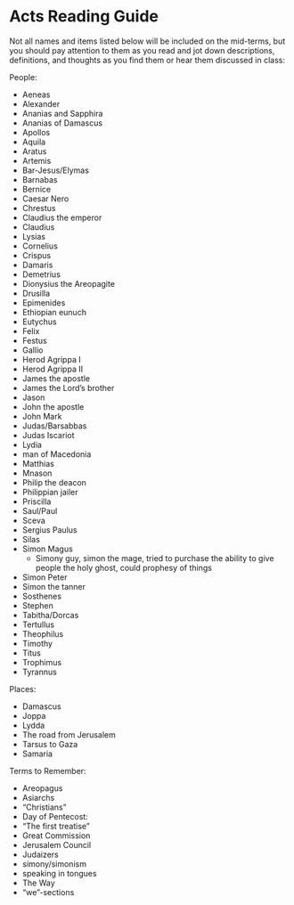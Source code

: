 # Acts Reading Guide

Not all names and items listed below will be included on the mid-terms, but you should pay attention to them as you read and jot down descriptions, definitions, and thoughts as you find them or hear them discussed in class:

People:

- Aeneas
- Alexander
- Ananias and Sapphira
- Ananias of Damascus
- Apollos
- Aquila
- Aratus
- Artemis
- Bar-Jesus/Elymas
- Barnabas
- Bernice
- Caesar Nero
- Chrestus
- Claudius the emperor
- Claudius
- Lysias
- Cornelius
- Crispus
- Damaris
- Demetrius
- Dionysius the Areopagite
- Drusilla
- Epimenides
- Ethiopian eunuch
- Eutychus
- Felix
- Festus
- Gallio
- Herod Agrippa I
- Herod Agrippa II
- James the apostle
- James the Lord’s brother
- Jason
- John the apostle
- John Mark
- Judas/Barsabbas
- Judas Iscariot
- Lydia
- man of Macedonia
- Matthias
- Mnason
- Philip the deacon
- Philippian jailer
- Priscilla
- Saul/Paul
- Sceva
- Sergius Paulus
- Silas
- Simon Magus
  - Simony guy, simon the mage, tried to purchase the ability to give people the holy ghost, could prophesy of things
- Simon Peter
- Simon the tanner
- Sosthenes
- Stephen
- Tabitha/Dorcas
- Tertullus
- Theophilus
- Timothy
- Titus
- Trophimus
- Tyrannus

Places:

- Damascus
- Joppa
- Lydda
- The road from Jerusalem
- Tarsus to Gaza
- Samaria

Terms to Remember:

- Areopagus
- Asiarchs
- “Christians”
- Day of Pentecost: 
- “The first treatise”
- Great Commission
- Jerusalem Council
- Judaizers
- simony/simonism
- speaking in tongues
- The Way
- “we”-sections
